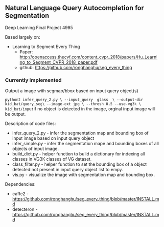 Natural Language Query Autocompletion for Segmentation
-----

Deep Learning Final Project 4995

Based largely on:
    
   - Learning to Segment Every Thing
       * Paper: http://openaccess.thecvf.com/content_cvpr_2018/papers/Hu_Learning_to_Segment_CVPR_2018_paper.pdf
       * github: https://github.com/ronghanghu/seg_every_thing
       




### Currently Implemented

Output a image with segmap/bbox based on input query object(s)

`
python2 infer_query_2.py \
    --input_query  glass  \
    --output-dir kid_bat/query_seg\
    --image-ext jpg \
    --thresh 0.5 --use-vg3k \
    kid_bat/input
`if no object is detected in the image, orginal input image will be output.



Description of code files:
* infer_query_2.py - infer the segmentation map and bounding box of input image based on input query object
* infer_simple.py - infer the segmentation mape and bounding boxes of all objects of input image.
* build_dict.py - helper function to build a dictionary for indexing all classes in VG3K classes of VG dataset.
* class_filter.py - helper function to set the bounding box of a object detected not present in input query object list to empy.
* vis.py - visualize the image with segmentation map and bounding box.

Dependencies:
* caffe2 - https://github.com/ronghanghu/seg_every_thing/blob/master/INSTALL.md
* detecteron - https://github.com/ronghanghu/seg_every_thing/blob/master/INSTALL.md

